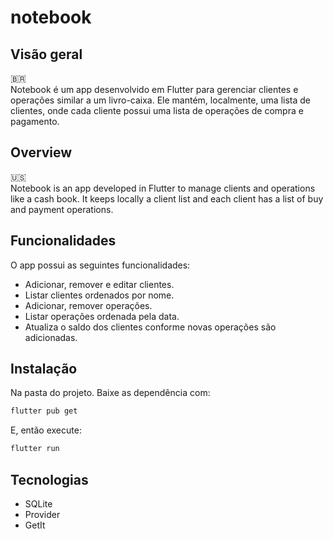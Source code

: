 # notebook

## Visão geral

:brazil:  
Notebook é um app desenvolvido em Flutter para gerenciar clientes e operações similar a um livro-caixa. Ele mantém, localmente, uma lista de clientes, onde cada cliente possui uma lista de operações de compra e pagamento.

## Overview
:us:  
Notebook is an app developed in Flutter to manage clients and operations like a cash book. It keeps locally a client list and each client has a list of buy and payment operations.

## Funcionalidades

O app possui as seguintes funcionalidades:  

- Adicionar, remover e editar clientes.
- Listar clientes ordenados por nome.
- Adicionar, remover operações.
- Listar operações ordenada pela data.
- Atualiza o saldo dos clientes conforme novas operações são adicionadas.

## Instalação

Na pasta do projeto. Baixe as dependência com: 

```sh
flutter pub get
```
E, então execute: 

```sh
flutter run
```

## Tecnologias

- SQLite
- Provider
- GetIt